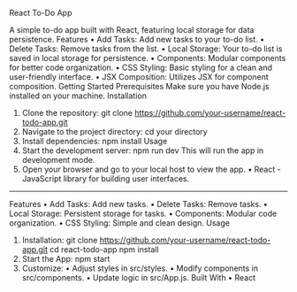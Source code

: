 React To-Do App


A simple to-do app built with React, featuring local storage for data persistence.
Features
•	Add Tasks: Add new tasks to your to-do list.
•	Delete Tasks: Remove tasks from the list.
•	Local Storage: Your to-do list is saved in local storage for persistence.
•	Components: Modular components for better code organization.
•	CSS Styling: Basic styling for a clean and user-friendly interface.
•	JSX Composition: Utilizes JSX for component composition.
Getting Started
Prerequisites
Make sure you have Node.js installed on your machine.
Installation
1.	Clone the repository:
git clone https://github.com/your-username/react-todo-app.git
2.	Navigate to the project directory:
cd your directory
3.	Install dependencies:
npm install 
Usage
1.	Start the development server: npm run dev 
This will run the app in development mode.
2.	Open your browser and go to your local host to view the app.
•	React - JavaScript library for building user interfaces.
________________________________________
Features
•	Add Tasks: Add new tasks.
•	Delete Tasks: Remove tasks.
•	Local Storage: Persistent storage for tasks.
•	Components: Modular code organization.
•	CSS Styling: Simple and clean design.
Usage
1.	Installation:
git clone https://github.com/your-username/react-todo-app.git cd react-todo-app npm install 
2.	Start the App:
npm start 
3.	Customize:
•	Adjust styles in src/styles.
•	Modify components in src/components.
•	Update logic in src/App.js.
Built With
•	React

